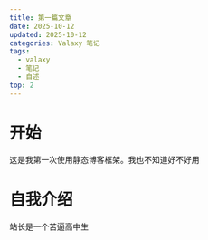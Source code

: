 ```yaml
---
title: 第一篇文章
date: 2025-10-12
updated: 2025-10-12
categories: Valaxy 笔记
tags:
  - valaxy
  - 笔记
  - 自述
top: 2
---
```

# 开始
这是我第一次使用静态博客框架。我也不知道好不好用

# 自我介绍

 站长是一个苦逼高中生